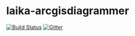 # laika-arcgisdiagrammer 
[![Build Status](https://travis-ci.org/eduardogspereira/laika-arcgisdiagrammer.svg?branch=master)](https://travis-ci.org/eduardogspereira/laika-arcgisdiagrammer) [![Gitter](https://badges.gitter.im/gitterHQ/gitter.svg)](https://gitter.im/laika_arcgisdiagrammer/messages)
